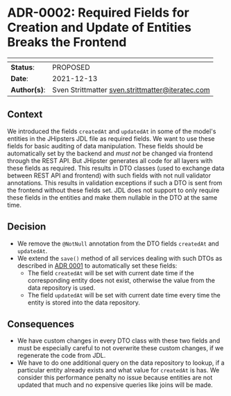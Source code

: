 # ADR-0002: Required Fields for Creation and Update of Entities Breaks the Frontend

| <!-- -->       | <!-- --> |
|----------------|----------|
| **Status**:    | PROPOSED |
| **Date**:      | 2021-12-13 |
| **Author(s)**: | Sven Strittmatter <sven.strittmatter@iteratec.com> |

## Context

We introduced the fields `createdAt` and `updatedAt` in some of the model's entities in the JHipsters JDL file as
required fields. We want to use these fields for basic auditing of data manipulation. These fields should be
automatically set by the backend and *must not* be changed via frontend through the REST API. But JHipster generates all
code for all layers with these fields as required. This results in DTO classes (used to exchange data between REST API
and frontend) with such fields with not null validator annotations. This results in validation exceptions if such a DTO
is sent from the frontend without these fields set. JDL does not support to only require these fields in the entities
and make them nullable in the DTO at the same time.

## Decision

- We remove the `@NotNull` annotation from the DTO fields `createdAt` and `updatedAt`.
- We extend the `save()` method of all services dealing with such DTOs as described in [ADR 0001](./adr_0001.md) to
  automatically set these fields:
    - The field `createdAt` will be set with current date time if the corresponding entity does not exist, otherwise the
      value from the data repository is used.
    - The field `updatedAt` will be set with current date time every time the entity is stored into the data repository.

## Consequences

- We have custom changes in every DTO class with these two fields and must be especially careful to not overwrite these
  custom changes, if we regenerate the code from JDL.
- We have to do one additional query on the data repository to lookup, if a particular entity already exists and what
  value for `createdAt` is has. We consider this performance penalty no issue because entities are not updated that much
  and no expensive queries like joins will be made. 
